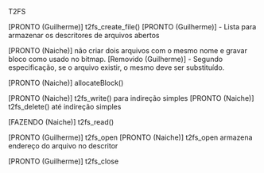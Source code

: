 T2FS

[PRONTO (Guilherme)] t2fs_create_file()
    [PRONTO (Guilherme)] - Lista para armazenar os descritores de arquivos abertos

[PRONTO (Naiche)] não criar dois arquivos com o mesmo nome e gravar bloco como usado no bitmap.
    [Removido (Guilherme)] - Segundo especificação, se o arquivo existir, o mesmo deve ser substituído.
		
[PRONTO (Naiche)] allocateBlock()

[PRONTO (Naiche)] t2fs_write() para indireção simples
[PRONTO (Naiche)] t2fs_delete() até indireção simples

[FAZENDO (Naiche)] t2fs_read()
		  
[PRONTO (Guilherme)] t2fs_open
[PRONTO (Naiche)] t2fs_open armazena endereço do arquivo no descritor

[PRONTO (Guilherme)] t2fs_close

